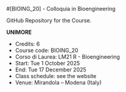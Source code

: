 #[BIOING_20] - Colloquia in Bioengineering

GitHub Repository for the Course.

**UNIMORE**
- Credits:          6
- Course code:      BIOING_20
- Corso di Laurea:  LM21 R - Bioengineering
- Start:            Tue 1 October 2025
- End:              Tue 17 December 2025
- Class schedule:   see the website
- Venue:            Mirandola – Modena (Italy)


